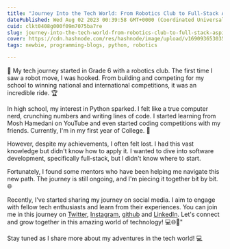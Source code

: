 ```yaml
---
title: "Journey Into the Tech World: From Robotics Club to Full-Stack Aspirations"
datePublished: Wed Aug 02 2023 00:39:58 GMT+0000 (Coordinated Universal Time)
cuid: clkt0408g000f09m7075ba7re
slug: journey-into-the-tech-world-from-robotics-club-to-full-stack-aspirations
cover: https://cdn.hashnode.com/res/hashnode/image/upload/v1690936530350/ee4b77a9-f04c-4efa-9bbd-ba6faf0664b7.jpeg
tags: newbie, programming-blogs, python, robotics

---
```


🚀 My tech journey started in Grade 6 with a robotics club. The first time I saw a robot move, I was hooked. From building and competing for my school to winning national and international competitions, it was an incredible ride. 🏆

In high school, my interest in Python sparked. I felt like a true computer nerd, crunching numbers and writing lines of code. I started learning from Mosh Hamedani on YouTube and even started coding competitions with my friends. Currently, I'm in my first year of College. 🐍

However, despite my achievements, I often felt lost. I had this vast knowledge but didn't know how to apply it. I wanted to dive into software development, specifically full-stack, but I didn't know where to start.

Fortunately, I found some mentors who have been helping me navigate this new path. The journey is still ongoing, and I'm piecing it together bit by bit. 🌐

Recently, I've started sharing my journey on social media. I aim to engage with fellow tech enthusiasts and learn from their experiences. You can join me in this journey on [Twitter](https://twitter.com/adoodevv?t=hqtOuHeqidx8Zo4WwGLOSg&s=09), [Instagram](https://www.instagram.com/adoojoey?utm_source=qr&r=nametag), [github](https://github.com/adoodevv) and [LinkedIn](https://www.linkedin.com/in/jonathan-adoo-22a4691b2). Let's connect and grow together in this amazing world of technology! 💻🌐🚀"

Stay tuned as I share more about my adventures in the tech world! 💻